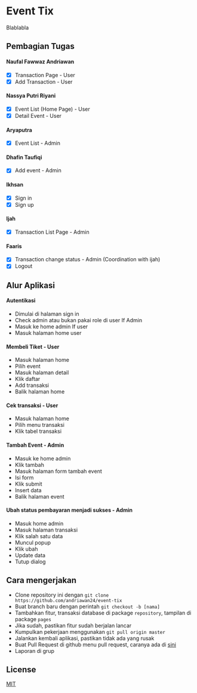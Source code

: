 # Event Tix
Blablabla

## Pembagian Tugas
#### Naufal Fawwaz Andriawan
- [x] Transaction Page - User
- [x] Add Transaction - User

#### Nassya Putri Riyani
- [x] Event List (Home Page) - User
- [x] Detail Event - User

#### Aryaputra
- [x] Event List - Admin

#### Dhafin Taufiqi
- [x] Add event - Admin

#### Ikhsan 
- [x] Sign in
- [x] Sign up

#### Ijah
- [x] Transaction List Page - Admin

#### Faaris
- [x] Transaction change status - Admin (Coordination with ijah)
- [x] Logout

## Alur Aplikasi
#### Autentikasi
- Dimulai di halaman sign in
- Check admin atau bukan pakai role di user
If Admin
- Masuk ke home admin
If user
- Masuk halaman home user

#### Membeli Tiket - User
- Masuk halaman home
- Pilih event
- Masuk halaman detail
- Klik daftar
- Add transaksi
- Balik halaman home

#### Cek transaksi - User
- Masuk halaman home
- Pilih menu transaksi
- Klik tabel transaksi

#### Tambah Event - Admin
- Masuk ke home admin
- Klik tambah
- Masuk halaman form tambah event
- Isi form
- Klik submit
- Insert data
- Balik halaman event

#### Ubah status pembayaran menjadi sukses - Admin
- Masuk home admin
- Masuk halaman transaksi
- Klik salah satu data
- Muncul popup
- Klik ubah
- Update data
- Tutup dialog

## Cara mengerjakan
- Clone repository ini dengan ```git clone https://github.com/andriawan24/event-tix```
- Buat branch baru dengan perintah ```git checkout -b [nama]```
- Tambahkan fitur, transaksi database di package ```repository```, tampilan di package ```pages```
- Jika sudah, pastikan fitur sudah berjalan lancar
- Kumpulkan pekerjaan menggunakan ```git pull origin master```
- Jalankan kembali aplikasi, pastikan tidak ada yang rusak
- Buat Pull Request di github menu pull request, caranya ada di [sini](https://docs.github.com/en/pull-requests/collaborating-with-pull-requests/proposing-changes-to-your-work-with-pull-requests/creating-a-pull-request)
- Laporan di grup

## License
[MIT](https://choosealicense.com/licenses/mit/)
